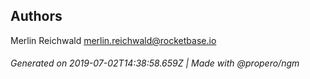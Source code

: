 ## Authors

Merlin Reichwald <merlin.reichwald@rocketbase.io>

###### Generated on 2019-07-02T14:38:58.659Z | Made with @propero/ngm